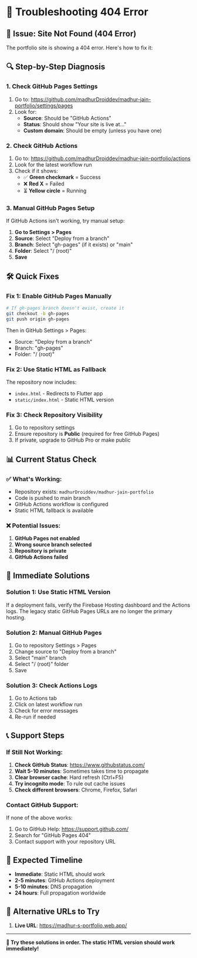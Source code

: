 # 🔧 Troubleshooting 404 Error

## 🚨 Issue: Site Not Found (404 Error)

The portfolio site is showing a 404 error. Here's how to fix it:

## 🔍 Step-by-Step Diagnosis

### 1. Check GitHub Pages Settings

1. Go to: https://github.com/madhurDroiddev/madhur-jain-portfolio/settings/pages
2. Look for:
   - **Source**: Should be "GitHub Actions"
   - **Status**: Should show "Your site is live at..."
   - **Custom domain**: Should be empty (unless you have one)

### 2. Check GitHub Actions

1. Go to: https://github.com/madhurDroiddev/madhur-jain-portfolio/actions
2. Look for the latest workflow run
3. Check if it shows:
   - ✅ **Green checkmark** = Success
   - ❌ **Red X** = Failed
   - ⏳ **Yellow circle** = Running

### 3. Manual GitHub Pages Setup

If GitHub Actions isn't working, try manual setup:

1. **Go to Settings > Pages**
2. **Source**: Select "Deploy from a branch"
3. **Branch**: Select "gh-pages" (if it exists) or "main"
4. **Folder**: Select "/ (root)"
5. **Save**

## 🛠️ Quick Fixes

### Fix 1: Enable GitHub Pages Manually

```bash
# If gh-pages branch doesn't exist, create it
git checkout -b gh-pages
git push origin gh-pages
```

Then in GitHub Settings > Pages:
- Source: "Deploy from a branch"
- Branch: "gh-pages"
- Folder: "/ (root)"

### Fix 2: Use Static HTML as Fallback

The repository now includes:
- `index.html` - Redirects to Flutter app
- `static/index.html` - Static HTML version

### Fix 3: Check Repository Visibility

1. Go to repository settings
2. Ensure repository is **Public** (required for free GitHub Pages)
3. If private, upgrade to GitHub Pro or make public

## 📊 Current Status Check

### ✅ What's Working:
- Repository exists: `madhurDroiddev/madhur-jain-portfolio`
- Code is pushed to main branch
- GitHub Actions workflow is configured
- Static HTML fallback is available

### ❌ Potential Issues:
1. **GitHub Pages not enabled**
2. **Wrong source branch selected**
3. **Repository is private**
4. **GitHub Actions failed**

## 🚀 Immediate Solutions

### Solution 1: Use Static HTML Version

If a deployment fails, verify the Firebase Hosting dashboard and the Actions logs. The legacy static GitHub Pages URLs are no longer the primary hosting.

### Solution 2: Manual GitHub Pages

1. Go to repository Settings > Pages
2. Change source to "Deploy from a branch"
3. Select "main" branch
4. Select "/ (root)" folder
5. Save

### Solution 3: Check Actions Logs

1. Go to Actions tab
2. Click on latest workflow run
3. Check for error messages
4. Re-run if needed

## 📞 Support Steps

### If Still Not Working:

1. **Check GitHub Status**: https://www.githubstatus.com/
2. **Wait 5-10 minutes**: Sometimes takes time to propagate
3. **Clear browser cache**: Hard refresh (Ctrl+F5)
4. **Try incognito mode**: To rule out cache issues
5. **Check different browsers**: Chrome, Firefox, Safari

### Contact GitHub Support:

If none of the above works:
1. Go to GitHub Help: https://support.github.com/
2. Search for "GitHub Pages 404"
3. Contact support with your repository URL

## 🎯 Expected Timeline

- **Immediate**: Static HTML should work
- **2-5 minutes**: GitHub Actions deployment
- **5-10 minutes**: DNS propagation
- **24 hours**: Full propagation worldwide

## 📱 Alternative URLs to Try

1. **Live URL**: https://madhur-s-portfolio.web.app/

---

**🔧 Try these solutions in order. The static HTML version should work immediately!**